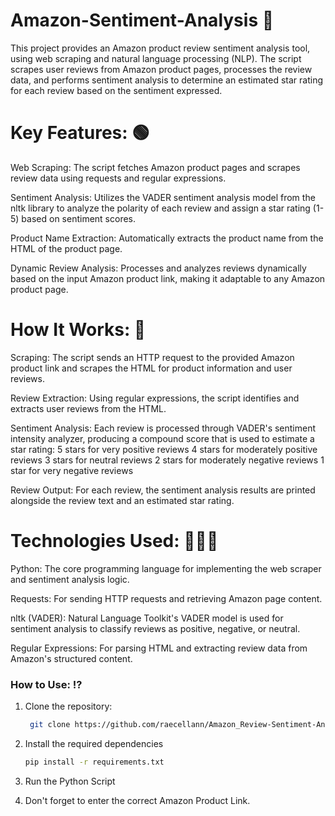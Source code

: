 # Amazon-Sentiment-Analysis 💭
This project provides an Amazon product review sentiment analysis tool, using web scraping and natural language processing (NLP). The script scrapes user reviews from Amazon product pages, processes the review data, and performs sentiment analysis to determine an estimated star rating for each review based on the sentiment expressed.

# Key Features: 🟢
Web Scraping: The script fetches Amazon product pages and scrapes review data using requests and regular expressions.

Sentiment Analysis: Utilizes the VADER sentiment analysis model from the nltk library to analyze the polarity of each review and assign a star rating (1-5) based on sentiment scores.

Product Name Extraction: Automatically extracts the product name from the HTML of the product page.

Dynamic Review Analysis: Processes and analyzes reviews dynamically based on the input Amazon product link, making it adaptable to any Amazon product page.

# How It Works: 🚧
Scraping: The script sends an HTTP request to the provided Amazon product link and scrapes the HTML for product information and user reviews.

Review Extraction: Using regular expressions, the script identifies and extracts user reviews from the HTML.

Sentiment Analysis: Each review is processed through VADER's sentiment intensity analyzer, producing a compound score that is used to estimate a star rating:
    5 stars for very positive reviews
    4 stars for moderately positive reviews
    3 stars for neutral reviews
    2 stars for moderately negative reviews
    1 star for very negative reviews

Review Output: For each review, the sentiment analysis results are printed alongside the review text and an estimated star rating.

# Technologies Used: 👩🏻‍💻
Python: The core programming language for implementing the web scraper and sentiment analysis logic.

Requests: For sending HTTP requests and retrieving Amazon page content.

nltk (VADER): Natural Language Toolkit's VADER model is used for sentiment analysis to classify reviews as positive, negative, or neutral.

Regular Expressions: For parsing HTML and extracting review data from Amazon's structured content.

### How to Use: ⁉️

1. Clone the repository:

   ```bash
    git clone https://github.com/raecellann/Amazon_Review-Sentiment-Analysis.git

2. Install the required dependencies

    ```bash
    pip install -r requirements.txt

3. Run the Python Script

4. Don't forget to enter the correct Amazon Product Link. 